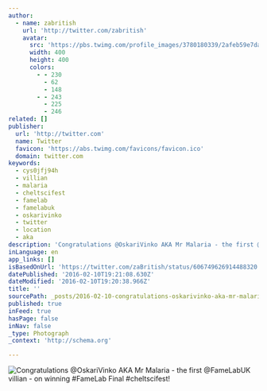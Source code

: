 ```yaml
---
author:
  - name: zabritish
    url: 'http://twitter.com/zabritish'
    avatar:
      src: 'https://pbs.twimg.com/profile_images/3780180339/2afeb59e7dacd0536e615a67fadca9a0_400x400.jpeg'
      width: 400
      height: 400
      colors:
        - - 230
          - 62
          - 148
        - - 243
          - 225
          - 246
related: []
publisher:
  url: 'http://twitter.com'
  name: Twitter
  favicon: 'https://abs.twimg.com/favicons/favicon.ico'
  domain: twitter.com
keywords:
  - cys0jfj94h
  - villian
  - malaria
  - cheltscifest
  - famelab
  - famelabuk
  - oskarivinko
  - twitter
  - location
  - aka
description: 'Congratulations @OskariVinko AKA Mr Malaria - the first @FameLabUK villian - on winning #FameLab Final #cheltscifest!'
inLanguage: en
app_links: []
isBasedOnUrl: 'https://twitter.com/zaBritish/status/606749626914488320'
datePublished: '2016-02-10T19:21:08.630Z'
dateModified: '2016-02-10T19:20:38.966Z'
title: ''
sourcePath: _posts/2016-02-10-congratulations-oskarivinko-aka-mr-malaria-the-first-fam.md
published: true
inFeed: true
hasPage: false
inNav: false
_type: Photograph
_context: 'http://schema.org'

---
```

![Congratulations &commat;OskariVinko AKA Mr Malaria - the first &commat;FameLabUK villian - on winning &num;FameLab Final &num;cheltscifest&excl;](https://pbs.twimg.com/media/CGubkYmXAAAzhiW.png:large)